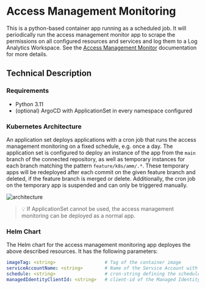 # Access Management Monitoring

This is a python-based container app running as a scheduled job. It will
periodically run the access management monitor app to scrape the permissions on
all configured resources and services and log them to a Log Analytics Workspace.
See the [Access Management
Monitor](../../Access-Management/Access-Management-Monitor.md) documentation for
more details.

## Technical Description

### Requirements

- Python 3.11
- (optional) ArgoCD with ApplicationSet in every namespace configured

### Kubernetes Architecture

An application set deploys applications with a cron job that runs the access
management monitoring on a fixed schedule, e.g. once a day. The application set
is configured to deploy an instance of the app from the `main` branch of the
connected repository, as well as temporary instances for each branch matching
the pattern `feature/k8s/amm/.*`. These temporary apps will be redeployed after each
commit on the given feature branch and deleted, if the feature branch is merged
or delete. Additionally, the cron job on the temporary app is suspended and can
only be triggered manually.

![architecture](/docs/.img/VCS/cronjob_base.drawio.png)

> :bulb: If ApplicationSet cannot be used, the access management
> monitoring can be deployed as a normal app.

### Helm Chart

The Helm chart for the access management monitoring app deployes the above described resources. It has the following parameters:

```yaml
imageTag: <string>                  # Tag of the container image
serviceAccountName: <string>        # Name of the Service Account with Workload Identity used for the secret rotation
schedule: <string>                  # cron-string defining the schedule of the access management monitoring scraper
managedIdentityClientId: <string>   # client-id of the Managed Identity used in the Workload Identity
```
